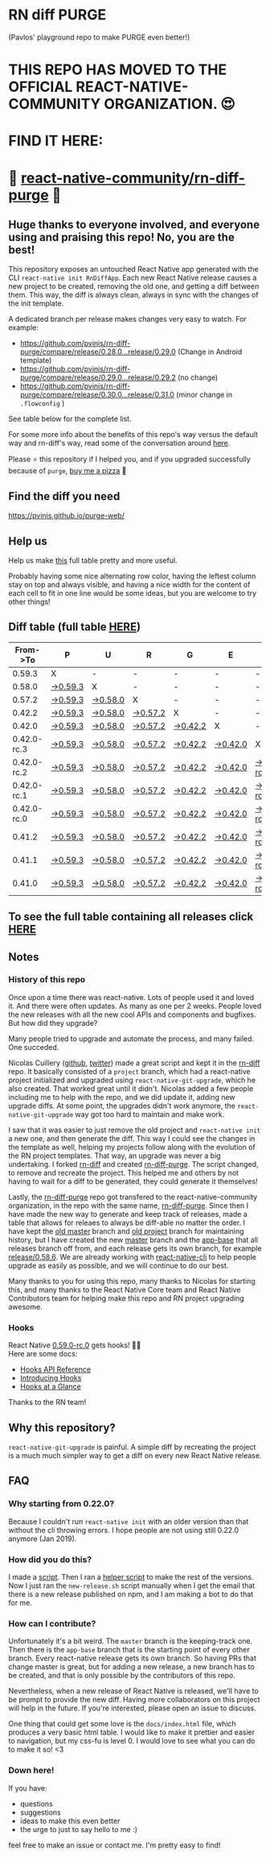 # RN diff PURGE
(Pavlos' playground repo to make PURGE even better!)

# THIS REPO HAS MOVED TO THE OFFICIAL REACT-NATIVE-COMMUNITY ORGANIZATION. 😍
# FIND IT HERE:  
# 💪 [react-native-community/rn-diff-purge](https://github.com/react-native-community/rn-diff-purge) 🎉
## Huge thanks to everyone involved, and everyone using and praising this repo! No, you are the best!

This repository exposes an untouched React Native app generated with the CLI
`react-native init RnDiffApp`. Each new React Native release causes a new project to be created, removing the old one, and getting a diff between them. This way, the diff is always clean, always in sync with the changes of the init template.

A dedicated branch per release makes changes very easy
to watch. For example:

* https://github.com/pvinis/rn-diff-purge/compare/release/0.28.0...release/0.29.0
(Change in Android template)
* https://github.com/pvinis/rn-diff-purge/compare/release/0.29.0...release/0.29.2
(no change)
* https://github.com/pvinis/rn-diff-purge/compare/release/0.30.0...release/0.31.0
(minor change in `.flowconfig` )

See table below for the complete list.

For some more info about the benefits of this repo's way versus the default way and rn-diff's way, read some of the conversation around [here](https://github.com/react-native-community/discussions-and-proposals/issues/68#issuecomment-452227478).

Please :star: this repository if I helped you, and if you upgraded successfully because of `purge`, [buy me a pizza](https://www.buymeacoffee.com/DGWwHVZ4s) :pizza:

## Find the diff you need
https://pvinis.github.io/purge-web/

## Help us
Help us make [this](https://pvinis.github.io/rn-diff-purge) full table pretty and more useful.

Probably having some nice alternating row color, having the leftest column stay on top and always visible, and having a nice width for the content of each cell to fit in one line would be some ideas, but you are welcome to try other things!

## Diff table (full table [HERE](https://pvinis.github.io/rn-diff-purge))

| From->To    | P                                                                                               | U                                                                                               | R                                                                                               | G                                                                                               | E                                                                                               |                                                                                                           | T                                                                                                         | I                                                                                                         | M                                                                                                    | E                                                                                          | !                                                                                          | !   |
| ----------- | ----------------------------------------------------------------------------------------------- | ----------------------------------------------------------------------------------------------- | ----------------------------------------------------------------------------------------------- | ----------------------------------------------------------------------------------------------- | ----------------------------------------------------------------------------------------------- | --------------------------------------------------------------------------------------------------------- | --------------------------------------------------------------------------------------------------------- | --------------------------------------------------------------------------------------------------------- | ---------------------------------------------------------------------------------------------------- | ------------------------------------------------------------------------------------------ | ------------------------------------------------------------------------------------------ | --- |
| 0.59.3      | X                                                                                               | -                                                                                               | -                                                                                               | -                                                                                               | -                                                                                               | -                                                                                                         | -                                                                                                         | -                                                                                                         | -                                                                                                    | -                                                                                          | -                                                                                          | -   |
| 0.58.0      | [->0.59.3](https://github.com/pvinis/rn-diff-purge/compare/release/0.58.0..release/0.59.3)      | X                                                                                               | -                                                                                               | -                                                                                               | -                                                                                               | -                                                                                                         | -                                                                                                         | -                                                                                                         | -                                                                                                    | -                                                                                          | -                                                                                          | -   |
| 0.57.2      | [->0.59.3](https://github.com/pvinis/rn-diff-purge/compare/release/0.57.2..release/0.59.3)      | [->0.58.0](https://github.com/pvinis/rn-diff-purge/compare/release/0.57.2..release/0.58.0)      | X                                                                                               | -                                                                                               | -                                                                                               | -                                                                                                         | -                                                                                                         | -                                                                                                         | -                                                                                                    | -                                                                                          | -                                                                                          | -   |
| 0.42.2      | [->0.59.3](https://github.com/pvinis/rn-diff-purge/compare/release/0.42.2..release/0.59.3)      | [->0.58.0](https://github.com/pvinis/rn-diff-purge/compare/release/0.42.2..release/0.58.0)      | [->0.57.2](https://github.com/pvinis/rn-diff-purge/compare/release/0.42.2..release/0.57.2)      | X                                                                                               | -                                                                                               | -                                                                                                         | -                                                                                                         | -                                                                                                         | -                                                                                                    | -                                                                                          | -                                                                                          | -   |
| 0.42.0      | [->0.59.3](https://github.com/pvinis/rn-diff-purge/compare/release/0.42.0..release/0.59.3)      | [->0.58.0](https://github.com/pvinis/rn-diff-purge/compare/release/0.42.0..release/0.58.0)      | [->0.57.2](https://github.com/pvinis/rn-diff-purge/compare/release/0.42.0..release/0.57.2)      | [->0.42.2](https://github.com/pvinis/rn-diff-purge/compare/release/0.42.0..release/0.42.2)      | X                                                                                               | -                                                                                                         | -                                                                                                         | -                                                                                                         | -                                                                                                    | -                                                                                          | -                                                                                          | -   |
| 0.42.0-rc.3 | [->0.59.3](https://github.com/pvinis/rn-diff-purge/compare/release/0.42.0-rc.3..release/0.59.3) | [->0.58.0](https://github.com/pvinis/rn-diff-purge/compare/release/0.42.0-rc.3..release/0.58.0) | [->0.57.2](https://github.com/pvinis/rn-diff-purge/compare/release/0.42.0-rc.3..release/0.57.2) | [->0.42.2](https://github.com/pvinis/rn-diff-purge/compare/release/0.42.0-rc.3..release/0.42.2) | [->0.42.0](https://github.com/pvinis/rn-diff-purge/compare/release/0.42.0-rc.3..release/0.42.0) | X                                                                                                         | -                                                                                                         | -                                                                                                         | -                                                                                                    | -                                                                                          | -                                                                                          | -   |
| 0.42.0-rc.2 | [->0.59.3](https://github.com/pvinis/rn-diff-purge/compare/release/0.42.0-rc.2..release/0.59.3) | [->0.58.0](https://github.com/pvinis/rn-diff-purge/compare/release/0.42.0-rc.2..release/0.58.0) | [->0.57.2](https://github.com/pvinis/rn-diff-purge/compare/release/0.42.0-rc.2..release/0.57.2) | [->0.42.2](https://github.com/pvinis/rn-diff-purge/compare/release/0.42.0-rc.2..release/0.42.2) | [->0.42.0](https://github.com/pvinis/rn-diff-purge/compare/release/0.42.0-rc.2..release/0.42.0) | [->0.42.0-rc.3](https://github.com/pvinis/rn-diff-purge/compare/release/0.42.0-rc.2..release/0.42.0-rc.3) | X                                                                                                         | -                                                                                                         | -                                                                                                    | -                                                                                          | -                                                                                          | -   |
| 0.42.0-rc.1 | [->0.59.3](https://github.com/pvinis/rn-diff-purge/compare/release/0.42.0-rc.1..release/0.59.3) | [->0.58.0](https://github.com/pvinis/rn-diff-purge/compare/release/0.42.0-rc.1..release/0.58.0) | [->0.57.2](https://github.com/pvinis/rn-diff-purge/compare/release/0.42.0-rc.1..release/0.57.2) | [->0.42.2](https://github.com/pvinis/rn-diff-purge/compare/release/0.42.0-rc.1..release/0.42.2) | [->0.42.0](https://github.com/pvinis/rn-diff-purge/compare/release/0.42.0-rc.1..release/0.42.0) | [->0.42.0-rc.3](https://github.com/pvinis/rn-diff-purge/compare/release/0.42.0-rc.1..release/0.42.0-rc.3) | [->0.42.0-rc.2](https://github.com/pvinis/rn-diff-purge/compare/release/0.42.0-rc.1..release/0.42.0-rc.2) | X                                                                                                         | -                                                                                                    | -                                                                                          | -                                                                                          | -   |
| 0.42.0-rc.0 | [->0.59.3](https://github.com/pvinis/rn-diff-purge/compare/release/0.42.0-rc.0..release/0.59.3) | [->0.58.0](https://github.com/pvinis/rn-diff-purge/compare/release/0.42.0-rc.0..release/0.58.0) | [->0.57.2](https://github.com/pvinis/rn-diff-purge/compare/release/0.42.0-rc.0..release/0.57.2) | [->0.42.2](https://github.com/pvinis/rn-diff-purge/compare/release/0.42.0-rc.0..release/0.42.2) | [->0.42.0](https://github.com/pvinis/rn-diff-purge/compare/release/0.42.0-rc.0..release/0.42.0) | [->0.42.0-rc.3](https://github.com/pvinis/rn-diff-purge/compare/release/0.42.0-rc.0..release/0.42.0-rc.3) | [->0.42.0-rc.2](https://github.com/pvinis/rn-diff-purge/compare/release/0.42.0-rc.0..release/0.42.0-rc.2) | [->0.42.0-rc.1](https://github.com/pvinis/rn-diff-purge/compare/release/0.42.0-rc.0..release/0.42.0-rc.1) | X                                                                                                    | -                                                                                          | -                                                                                          | -   |
| 0.41.2      | [->0.59.3](https://github.com/pvinis/rn-diff-purge/compare/release/0.41.2..release/0.59.3)      | [->0.58.0](https://github.com/pvinis/rn-diff-purge/compare/release/0.41.2..release/0.58.0)      | [->0.57.2](https://github.com/pvinis/rn-diff-purge/compare/release/0.41.2..release/0.57.2)      | [->0.42.2](https://github.com/pvinis/rn-diff-purge/compare/release/0.41.2..release/0.42.2)      | [->0.42.0](https://github.com/pvinis/rn-diff-purge/compare/release/0.41.2..release/0.42.0)      | [->0.42.0-rc.3](https://github.com/pvinis/rn-diff-purge/compare/release/0.41.2..release/0.42.0-rc.3)      | [->0.42.0-rc.2](https://github.com/pvinis/rn-diff-purge/compare/release/0.41.2..release/0.42.0-rc.2)      | [->0.42.0-rc.1](https://github.com/pvinis/rn-diff-purge/compare/release/0.41.2..release/0.42.0-rc.1)      | [->0.42.0-rc.0](https://github.com/pvinis/rn-diff-purge/compare/release/0.41.2..release/0.42.0-rc.0) | X                                                                                          | -                                                                                          | -   |
| 0.41.1      | [->0.59.3](https://github.com/pvinis/rn-diff-purge/compare/release/0.41.1..release/0.59.3)      | [->0.58.0](https://github.com/pvinis/rn-diff-purge/compare/release/0.41.1..release/0.58.0)      | [->0.57.2](https://github.com/pvinis/rn-diff-purge/compare/release/0.41.1..release/0.57.2)      | [->0.42.2](https://github.com/pvinis/rn-diff-purge/compare/release/0.41.1..release/0.42.2)      | [->0.42.0](https://github.com/pvinis/rn-diff-purge/compare/release/0.41.1..release/0.42.0)      | [->0.42.0-rc.3](https://github.com/pvinis/rn-diff-purge/compare/release/0.41.1..release/0.42.0-rc.3)      | [->0.42.0-rc.2](https://github.com/pvinis/rn-diff-purge/compare/release/0.41.1..release/0.42.0-rc.2)      | [->0.42.0-rc.1](https://github.com/pvinis/rn-diff-purge/compare/release/0.41.1..release/0.42.0-rc.1)      | [->0.42.0-rc.0](https://github.com/pvinis/rn-diff-purge/compare/release/0.41.1..release/0.42.0-rc.0) | [->0.41.2](https://github.com/pvinis/rn-diff-purge/compare/release/0.41.1..release/0.41.2) | X                                                                                          | -   |
| 0.41.0      | [->0.59.3](https://github.com/pvinis/rn-diff-purge/compare/release/0.41.0..release/0.59.3)      | [->0.58.0](https://github.com/pvinis/rn-diff-purge/compare/release/0.41.0..release/0.58.0)      | [->0.57.2](https://github.com/pvinis/rn-diff-purge/compare/release/0.41.0..release/0.57.2)      | [->0.42.2](https://github.com/pvinis/rn-diff-purge/compare/release/0.41.0..release/0.42.2)      | [->0.42.0](https://github.com/pvinis/rn-diff-purge/compare/release/0.41.0..release/0.42.0)      | [->0.42.0-rc.3](https://github.com/pvinis/rn-diff-purge/compare/release/0.41.0..release/0.42.0-rc.3)      | [->0.42.0-rc.2](https://github.com/pvinis/rn-diff-purge/compare/release/0.41.0..release/0.42.0-rc.2)      | [->0.42.0-rc.1](https://github.com/pvinis/rn-diff-purge/compare/release/0.41.0..release/0.42.0-rc.1)      | [->0.42.0-rc.0](https://github.com/pvinis/rn-diff-purge/compare/release/0.41.0..release/0.42.0-rc.0) | [->0.41.2](https://github.com/pvinis/rn-diff-purge/compare/release/0.41.0..release/0.41.2) | [->0.41.1](https://github.com/pvinis/rn-diff-purge/compare/release/0.41.0..release/0.41.1) | X   |

## To see the full table containing all releases click [HERE](https://pvinis.github.io/rn-diff-purge)

## Notes

### History of this repo

Once upon a time there was react-native. Lots of people used it and loved it. And there were often updates. As many as one per 2 weeks. People loved the new releases with all the new cool APIs and components and bugfixes. But how did they upgrade?

Many people tried to upgrade and automate the process, and many failed. One succeded.

Nicolas Cuillery ([github](https://github.com/ncuillery), [twitter](https://twitter.com/ncuillery)) made a great script and kept it in the [rn-diff](https://github.com/ncuillery/rn-diff) repo. It basically consisted of a `project` branch, which had a react-native project initialized and upgraded using `react-native-git-upgrade`, which he also created. That worked great until it didn't. Nicolas added a few people including me to help with the repo, and we did update it, adding new upgrade diffs. At some point, the upgrades didn't work anymore, the `react-native-git-upgrade` way got too hard to maintain and make work.

I saw that it was easier to just remove the old project and `react-native init` a new one, and then generate the diff. This way I could see the changes in the template as well, helping my projects follow along with the evolution of the RN project templates. That way, an upgrade was never a big undertaking. I forked [rn-diff](https://github.com/ncuillery/rn-diff) and created [rn-diff-purge](https://github.com/pvinis/rn-diff-purge). The script changed, to remove and recreate the project. This helped me and others by not having to wait for a diff to be generated, they could generate it themselves!

Lastly, the [rn-diff-purge](https://github.com/pvinis/rn-diff-purge) repo got transfered to the react-native-community organization, in the repo with the same name, [rn-diff-purge](https://github.com/react-native-community/rn-diff-purge). Since then I have made the new way to generate and keep track of releases, made a table that allows for releaes to always be diff-able no matter the order. I have kept the [old master](https://github.com/pvinis/rn-diff-purge/tree/old/master) branch and [old project](https://github.com/pvinis/rn-diff-purge/tree/old/project) branch for maintaining history, but I have created the new [master](https://github.com/pvinis/rn-diff-purge/tree/master) branch and the [app-base](https://github.com/pvinis/rn-diff-purge/tree/app-base) that all releases branch off from, and each release gets its own branch, for example [release/0.58.6](https://github.com/pvinis/rn-diff-purge/tree/release/0.58.6). We are already working with [react-native-cli](https://github.com/react-native-community/react-native-cli) to help people upgrade as easily as possible, and we will continue to do our best.

Many thanks to you for using this repo, many thanks to Nicolas for starting this, and many thanks to the React Native Core team and React Native Contributors team for helping make this repo and RN project upgrading awesome.

### Hooks
React Native [0.59.0-rc.0](https://github.com/pvinis/rn-diff-purge#version-changes) gets hooks! 🎉🥳  
Here are some docs:
- [Hooks API Reference](https://reactjs.org/docs/hooks-reference.html)
- [Introducing Hooks](https://reactjs.org/docs/hooks-intro.html)
- [Hooks at a Glance](https://reactjs.org/docs/hooks-overview.html)

Thanks to the RN team!

## Why this repository?
`react-native-git-upgrade` is painful. A simple diff by recreating the project is a much much simpler way to get a diff on every new React Native release.

## FAQ

### Why starting from 0.22.0?

Because I couldn't run `react-native init` with an older version than that without the cli throwing errors. I hope people are not using still 0.22.0 anymore (Jan 2019).

### How did you do this?

I made a [script](https://github.com/pvinis/rn-diff-purge/blob/master/new-release.sh). Then I ran a [helper script](https://github.com/pvinis/rn-diff-purge/blob/master/new-release.sh) to make the rest of the versions.
Now I just ran the `new-release.sh` script manually when I get the email that there is a new release published on npm, and I am making a bot to do that for me.

### How can I contribute?

Unfortunately it's a bit weird. The `master` branch is the keeping-track one. Then there is the `app-base` branch that is the starting point of every other branch. Every react-native release gets its own branch. So having PRs that change master is great, but for adding a new release, a new branch has to be created, and that is only possible by the contributors of this repo.

Nevertheless, when a new release of React Native is released, we'll have to be prompt to provide
the new diff. Having more collaborators on this project will help in the future. If you're interested, please open an issue to discuss.

One thing that could get some love is the `docs/index.html` file, which produces a very basic html table. I would like to make it prettier and easier to navigation, but my css-fu is level 0. I would love to see what you can do to make it so! <3

### Down here!

If you have: 
- questions
- suggestions
- ideas to make this even better
- the urge to just to say hello to me :)

feel free to make an issue or contact me. I'm pretty easy to find!
